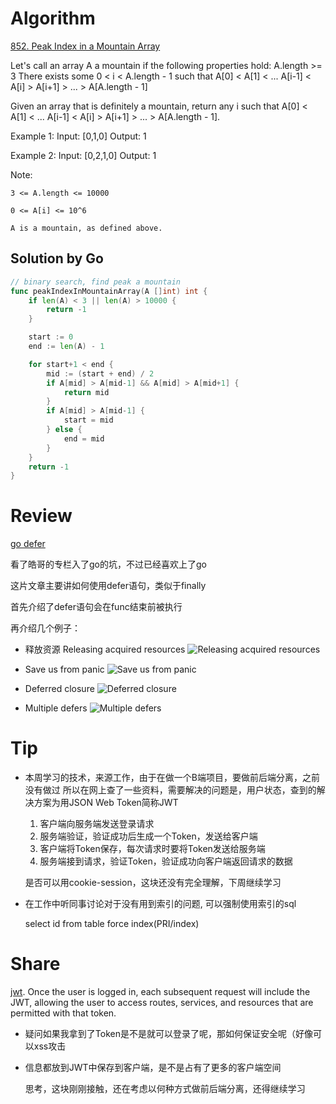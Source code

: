 # Algorithm

[852. Peak Index in a Mountain Array](https://leetcode.com/problems/peak-index-in-a-mountain-array/description/)

Let's call an array A a mountain if the following properties hold:
	A.length >= 3
	There exists some 0 < i < A.length - 1 such that A[0] < A[1] < ... A[i-1] < A[i] > A[i+1] > ... > A[A.length - 1]

Given an array that is definitely a mountain, return any i such that A[0] < A[1] < ... A[i-1] < A[i] > A[i+1] > ... > A[A.length - 1].

Example 1:
	Input: [0,1,0]
	Output: 1

Example 2:
	Input: [0,2,1,0]
	Output: 1

Note:

	3 <= A.length <= 10000

	0 <= A[i] <= 10^6

	A is a mountain, as defined above.

## Solution by Go
```Go
// binary search, find peak a mountain
func peakIndexInMountainArray(A []int) int {
	if len(A) < 3 || len(A) > 10000 {
		return -1
	}

	start := 0
	end := len(A) - 1

	for start+1 < end {
		mid := (start + end) / 2
		if A[mid] > A[mid-1] && A[mid] > A[mid+1] {
			return mid
		}
		if A[mid] > A[mid-1] {
			start = mid
		} else {
			end = mid
		}
	}
	return -1
}
```

# Review

[go defer](https://blog.learngoprogramming.com/golang-defer-simplified-77d3b2b817ff)

看了皓哥的专栏入了go的坑，不过已经喜欢上了go

这片文章主要讲如何使用defer语句，类似于finally

首先介绍了defer语句会在func结束前被执行

再介绍几个例子：

* 释放资源 Releasing acquired resources
![Releasing acquired resources](https://cdn-images-1.medium.com/max/2000/1*2gfaUL_WUKfwwR1m3Vynfg.png)

* Save us from panic
![Save us from panic](https://cdn-images-1.medium.com/max/2000/1*H0luK0YxgVlSkXqFsyhSnw.png)

* Deferred closure
![Deferred closure](https://cdn-images-1.medium.com/max/2000/1*kx5BnZbPHudssmhbXRNudw.png)

* Multiple defers
![Multiple defers](https://cdn-images-1.medium.com/max/2000/1*_s3_Lf92bz7W_U5EZPQSOA.png)



# Tip

* 本周学习的技术，来源工作，由于在做一个B端项目，要做前后端分离，之前没有做过
所以在网上查了一些资料，需要解决的问题是，用户状态，查到的解决方案为用JSON Web Token简称JWT
  1. 客户端向服务端发送登录请求
  2. 服务端验证，验证成功后生成一个Token，发送给客户端
  3. 客户端将Token保存，每次请求时要将Token发送给服务端
  4. 服务端接到请求，验证Token，验证成功向客户端返回请求的数据

    是否可以用cookie-session，这块还没有完全理解，下周继续学习

* 在工作中听同事讨论对于没有用到索引的问题, 可以强制使用索引的sql

    select id from table force index(PRI/index) 

# Share

[jwt](https://jwt.io/introduction/).
Once the user is logged in, each subsequent request will include the JWT, allowing the user to access routes, services, and resources that are permitted with that token.

* 疑问如果我拿到了Token是不是就可以登录了呢，那如何保证安全呢（好像可以xss攻击
* 信息都放到JWT中保存到客户端，是不是占有了更多的客户端空间

  思考，这块刚刚接触，还在考虑以何种方式做前后端分离，还得继续学习

    
